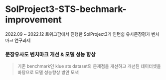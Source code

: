 # SolProject3-STS-bechmark-improvement
2022.09 ~ 2022.12 트위그팜에서 진행한 SolProject3기 인턴쉽 유사문장평가 벤치마크 연구과제 

### 문장유사도 벤치마크 개선 & 모델 성능 향상 
> 기존 benchmark인 klue sts dataset의 문제점을 개선하고 개선된 데이터셋을 바탕으로 모델 성능향상 방안 모색 


